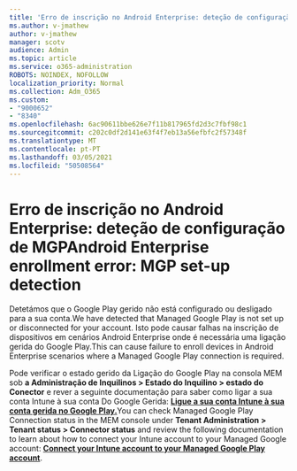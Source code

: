 ```yaml
---
title: 'Erro de inscrição no Android Enterprise: deteção de configuração de MGP'
ms.author: v-jmathew
author: v-jmathew
manager: scotv
audience: Admin
ms.topic: article
ms.service: o365-administration
ROBOTS: NOINDEX, NOFOLLOW
localization_priority: Normal
ms.collection: Adm_O365
ms.custom:
- "9000652"
- "8340"
ms.openlocfilehash: 6ac90611bbe626e7f11b817965fd2d3c7fbf98c1
ms.sourcegitcommit: c202c0df2d141e63f4f7eb13a56efbfc2f57348f
ms.translationtype: MT
ms.contentlocale: pt-PT
ms.lasthandoff: 03/05/2021
ms.locfileid: "50508564"
---
```

# <a name="android-enterprise-enrollment-error-mgp-set-up-detection"></a><span data-ttu-id="f1076-102">Erro de inscrição no Android Enterprise: deteção de configuração de MGP</span><span class="sxs-lookup"><span data-stu-id="f1076-102">Android Enterprise enrollment error: MGP set-up detection</span></span>

<span data-ttu-id="f1076-103">Detetámos que o Google Play gerido não está configurado ou desligado para a sua conta.</span><span class="sxs-lookup"><span data-stu-id="f1076-103">We have detected that Managed Google Play is not set up or disconnected for your account.</span></span> <span data-ttu-id="f1076-104">Isto pode causar falhas na inscrição de dispositivos em cenários Android Enterprise onde é necessária uma ligação gerida do Google Play.</span><span class="sxs-lookup"><span data-stu-id="f1076-104">This can cause failure to enroll devices in Android Enterprise scenarios where a Managed Google Play connection is required.</span></span>

<span data-ttu-id="f1076-105">Pode verificar o estado gerido da Ligação do Google Play na consola MEM sob **a Administração de Inquilinos > Estado do Inquilino > estado do Conector** e rever a seguinte documentação para saber como ligar a sua conta Intune à sua conta Do Google Gerida: **[Ligue a sua conta Intune à sua conta gerida no Google Play.](https://docs.microsoft.com/mem/intune/enrollment/connect-intune-android-enterprise)**</span><span class="sxs-lookup"><span data-stu-id="f1076-105">You can check Managed Google Play Connection status in the MEM console under **Tenant Administration > Tenant status > Connector status** and review the following documentation to learn about how to connect your Intune account to your Managed Google account: **[Connect your Intune account to your Managed Google Play account](https://docs.microsoft.com/mem/intune/enrollment/connect-intune-android-enterprise)**.</span></span>
